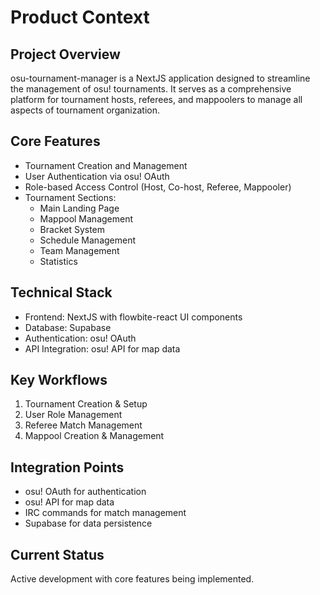 # Product Context

## Project Overview

osu-tournament-manager is a NextJS application designed to streamline the management of osu! tournaments. It serves as a comprehensive platform for tournament hosts, referees, and mappoolers to manage all aspects of tournament organization.

## Core Features

- Tournament Creation and Management
- User Authentication via osu! OAuth
- Role-based Access Control (Host, Co-host, Referee, Mappooler)
- Tournament Sections:
  - Main Landing Page
  - Mappool Management
  - Bracket System
  - Schedule Management
  - Team Management
  - Statistics

## Technical Stack

- Frontend: NextJS with flowbite-react UI components
- Database: Supabase
- Authentication: osu! OAuth
- API Integration: osu! API for map data

## Key Workflows

1. Tournament Creation & Setup
2. User Role Management
3. Referee Match Management
4. Mappool Creation & Management

## Integration Points

- osu! OAuth for authentication
- osu! API for map data
- IRC commands for match management
- Supabase for data persistence

## Current Status

Active development with core features being implemented.

